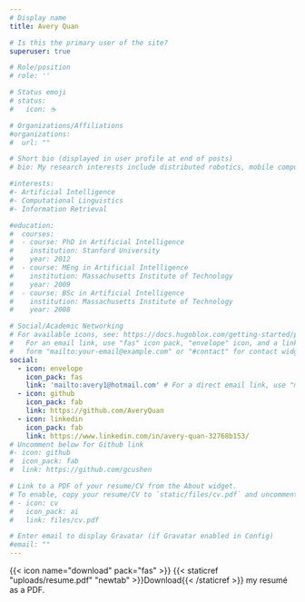 ```yaml
---
# Display name
title: Avery Quan

# Is this the primary user of the site?
superuser: true

# Role/position
# role: ''

# Status emoji
# status:
#   icon: ☕️

# Organizations/Affiliations
#organizations:
#  url: ""

# Short bio (displayed in user profile at end of posts)
# bio: My research interests include distributed robotics, mobile computing and programmable matter.

#interests:
#- Artificial Intelligence
#- Computational Linguistics
#- Information Retrieval

#education:
#  courses:
#  - course: PhD in Artificial Intelligence
#    institution: Stanford University
#    year: 2012
#  - course: MEng in Artificial Intelligence
#    institution: Massachusetts Institute of Technology
#    year: 2009
#  - course: BSc in Artificial Intelligence
#    institution: Massachusetts Institute of Technology
#    year: 2008

# Social/Academic Networking
# For available icons, see: https://docs.hugoblox.com/getting-started/page-builder/#icons
#   For an email link, use "fas" icon pack, "envelope" icon, and a link in the
#   form "mailto:your-email@example.com" or "#contact" for contact widget.
social:
  - icon: envelope
    icon_pack: fas
    link: 'mailto:avery1@hotmail.com' # For a direct email link, use "mailto:test@example.org".
  - icon: github
    icon_pack: fab
    link: https://github.com/AveryQuan
  - icon: linkedin
    icon_pack: fab
    link: https://www.linkedin.com/in/avery-quan-32768b153/
# Uncomment below for Github link
#- icon: github
#  icon_pack: fab
#  link: https://github.com/gcushen

# Link to a PDF of your resume/CV from the About widget.
# To enable, copy your resume/CV to `static/files/cv.pdf` and uncomment the lines below.
# - icon: cv
#   icon_pack: ai
#   link: files/cv.pdf

# Enter email to display Gravatar (if Gravatar enabled in Config)
#email: ""
---
```




{{< icon name="download" pack="fas" >}} {{< staticref "uploads/resume.pdf" "newtab" >}}Download{{< /staticref >}} my resumé as a PDF.
